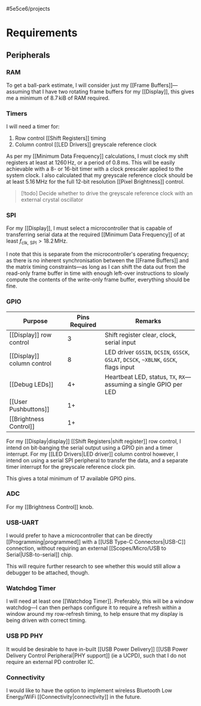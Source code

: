 #5e5ce6/projects 

# Requirements

## Peripherals

### RAM

To get a ball-park estimate, I will consider just my [[Frame Buffers]]—assuming that I have two rotating frame buffers for my [[Display]], this gives me a minimum of $8.7\,\text{kiB}$ of RAM required.

### Timers

I will need a timer for:

1. Row control [[Shift Registers]] timing
2. Column control [[LED Drivers]] greyscale reference clock

As per my [[Minimum Data Frequency]] calculations, I must clock my shift registers at least at $1260\,\text{Hz}$, or a period of $0.8\,\text{ms}$. This will be easily achievable with a 8- or 16-bit timer with a clock prescaler applied to the system clock. I also calculated that my greyscale reference clock should be at least $5.16\,\text{MHz}$ for the full 12-bit resolution [[Pixel Brightness]] control.

> [!todo]
> Decide whether to drive the greyscale reference clock with an external crystal oscillator

### SPI

For my [[Display]], I must select a microcontroller that is capable of transferring serial data at the required [[Minimum Data Frequency]] of at least $f_\text{clk, SPI} > 18.2\,\text{MHz}$.

I note that this is separate from the microcontroller's operating frequency; as there is no inherent synchronisation between the [[Frame Buffers]] and the matrix timing constraints—as long as I can shift the data out from the read-only frame buffer in time with enough left-over instructions to slowly compute the contents of the write-only frame buffer, everything should be fine.

### GPIO

| Purpose                    | Pins Required | Remarks                                                                                                  |
| -------------------------- | ------------- | -------------------------------------------------------------------------------------------------------- |
| [[Display]] row control    | 3             | Shift register clear, clock, serial input                                                                |
| [[Display]] column control | 8            | LED driver `GSSIN`, `DCSIN`, `GSSCK`, `GSLAT`, `DCSCK`, `~XBLNK`, `GSCK`, flags input |
| [[Debug LEDs]]             | 4+            | Heartbeat LED, status, `TX`, `RX`—assuming a single GPIO per LED                                         |
| [[User Pushbuttons]]       | 1+            |                                                                                                          |
| [[Brightness Control]]     | 1+            |                                                                                                          |

For my [[Display|display]] [[Shift Registers|shift register]] row control, I intend on bit-banging the serial output using a GPIO pin and a timer interrupt. For my [[LED Drivers|LED driver]] column control however, I intend on using a serial SPI peripheral to transfer the data, and a separate timer interrupt for the greyscale reference clock pin.

This gives a total minimum of 17 available GPIO pins.

### ADC

For my [[Brightness Control]] knob.

### USB-UART

I would prefer to have a microcontroller that can be directly [[Programming|programmed]] with a [[USB Type-C Connectors|USB-C]] connection, without requiring an external [[Scopes/Micro/USB to Serial|USB-to-serial]] chip.

This will require further research to see whether this would still allow a debugger to be attached, though.

### Watchdog Timer

I will need at least one [[Watchdog Timer]]. Preferably, this will be a window watchdog—I can then perhaps configure it to require a refresh within a window around my row-refresh timing, to help ensure that my display is being driven with correct timing.

### USB PD PHY

It would be desirable to have in-built [[USB Power Delivery]] [[USB Power Delivery Control Peripheral|PHY support]] (ie a UCPD), such that I do not require an external PD controller IC.

### Connectivity

I would like to have the option to implement wireless Bluetooth Low Energy/WiFi [[Connectivity|connectivity]] in the future.
